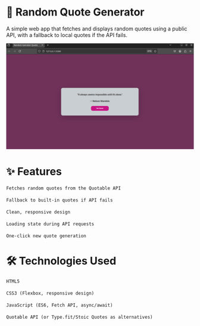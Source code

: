 # 📜 Random Quote Generator 
A simple web app that fetches and displays random quotes using a public API, with a fallback to local quotes if the API fails.

![demo](demo.png)

# ✨ Features

    Fetches random quotes from the Quotable API

    Fallback to built-in quotes if API fails

    Clean, responsive design

    Loading state during API requests

    One-click new quote generation

# 🛠️ Technologies Used

    HTML5

    CSS3 (Flexbox, responsive design)

    JavaScript (ES6, Fetch API, async/await)

    Quotable API (or Type.fit/Stoic Quotes as alternatives)
